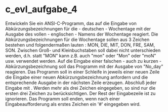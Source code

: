 # c_evl_aufgabe_4

Entwickeln Sie ein ANSI-C-Programm, das auf die Eingabe von Abkürzungsbezeichnungen
für die - deutschen - Wochentage mit der Ausgabe des vollen - englischen -
Namens der Wochentage reagiert.
Die Abkürzungsbezeichnungen für die Wochentage sollen aus 3 Zeichen bestehen
und folgendermaßen lauten : MON, DIE, MIT, DON, FRE, SAM, SON.
Zwischen Groß- und Kleinbuchstaben soll dabei nicht unterschieden werden, d.h.
statt "MON" kann z.B. auch "mon" oder "Mon" oder "moN" usw. verwendet werden.
Auf die Eingabe einer falschen - auch zu kurzen - Abkürzungsbezeichnung soll das
Programm mit der Ausgabe von "No_day" reagieren.
Das Programm soll in einer Schleife in jeweils einer neuen Zeile die Eingabe einer
neuen Abkürzungsbezeichnung anfordern und die entsprechende Ausgabe in der
nächsten Zeile erzeugen.
Abschluß jeder Eingabe mit <RETURN>.
Werden mehr als drei Zeichen eingegeben, so sind nur die ersten drei Zeichen zu
berücksichtigen. Der Rest der Eingabezeile ist zu ignorieren.
Das Programm soll enden, wenn nach einer Eingabeaufforderung als erstes Zeichen
ein '#' eingegeben wird.
